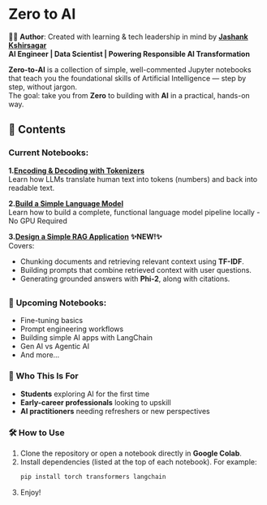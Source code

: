 # Zero to AI
🧑‍💻 **Author**: Created with learning & tech leadership in mind by **[Jashank Kshirsagar](https://www.linkedin.com/in/jashank-kshirsagar/)**  
**AI Engineer | Data Scientist | Powering Responsible AI Transformation**


**Zero-to-AI** is a collection of simple, well-commented Jupyter notebooks that teach you the foundational skills of Artificial Intelligence — step by step, without jargon.  
The goal: take you from **Zero** to building with **AI** in a practical, hands-on way.  

## 📂 Contents  

### Current Notebooks:  
**1.[Encoding & Decoding with Tokenizers](1_Encoder_Decoder_ZeroToAI_Jashank.ipynb)**  
  Learn how LLMs translate human text into tokens (numbers) and back into readable text.  
  
**2.[Build a Simple Language Model](2_Building_Simple_LM_ZeroToAI_Jashank.ipynb)**  
  Learn how to build a complete, functional language model pipeline locally - No GPU Required  

**3.[Design a Simple RAG Application](3_Simple_RAG_LM_ZeroToAI_Jashank.ipynb)** **✨NEW!✨**  
Covers:  
- Chunking documents and retrieving relevant context using **TF-IDF**.    
- Building prompts that combine retrieved context with user questions.    
- Generating grounded answers with **Phi-2**, along with citations.  
##

### 🔄 **Upcoming Notebooks:** 
- Fine-tuning basics  
- Prompt engineering workflows  
- Building simple AI apps with LangChain
- Gen AI vs Agentic AI  
- And more…  


### 🎯 Who This Is For  
- **Students** exploring AI for the first time  
- **Early-career professionals** looking to upskill  
- **AI practitioners** needing refreshers or new perspectives  


### 🛠 How to Use  
1. Clone the repository or open a notebook directly in **Google Colab**.  
2. Install dependencies (listed at the top of each notebook). For example:  
   ```bash
   pip install torch transformers langchain
3. Enjoy! 
